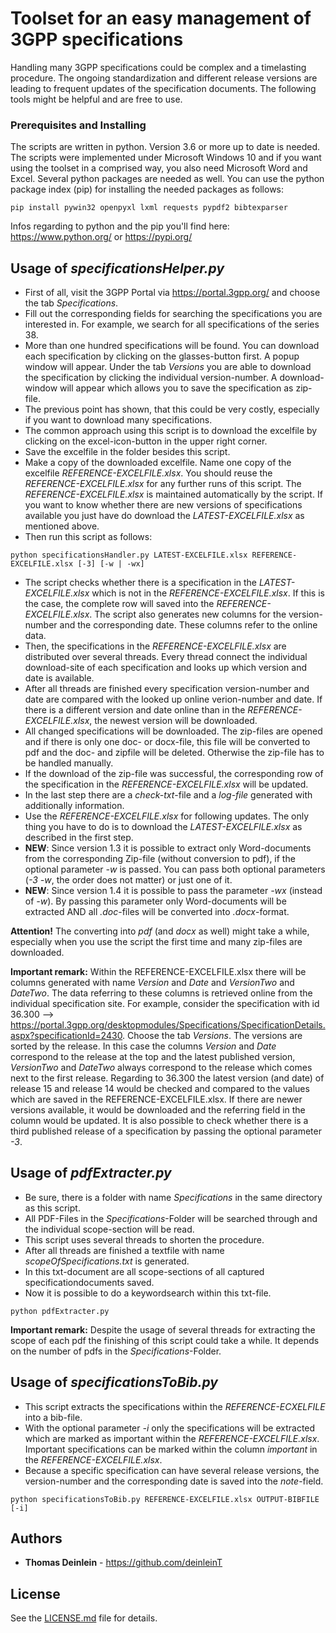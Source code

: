 # Toolset for an easy management of 3GPP specifications

Handling many 3GPP specifications could be complex and a timelasting procedure. The ongoing standardization and different release versions are leading to frequent updates of the specification documents. The following tools might be helpful and are free to use.

### Prerequisites and Installing

The scripts are written in python. Version 3.6 or more up to date is needed. The scripts were implemented under Microsoft Windows 10 and if you want using the toolset in a comprised way, you also need Microsoft Word and Excel.
Several python packages are needed as well. You can use the python package index (pip) for installing the needed packages as follows:

```
pip install pywin32 openpyxl lxml requests pypdf2 bibtexparser
```

Infos regarding to python and the pip you'll find here: https://www.python.org/ or https://pypi.org/

## Usage of *specificationsHelper.py*

* First of all, visit the 3GPP Portal via https://portal.3gpp.org/ and choose the tab *Specifications*.
* Fill out the corresponding fields for searching the specifications you are interested in. For example, we search for all specifications of the series 38.
* More than one hundred specifications will be found. You can download each specification by clicking on the glasses-button first. A popup window will appear. Under the tab *Versions* you are able to download the specification by clicking the individual version-number. A download-window will appear which allows you to save the specification as zip-file.
* The previous point has shown, that this could be very costly, especially if you want to download many specifications.
* The common approach using this script is to download the excelfile by clicking on the excel-icon-button in the upper right corner.
* Save the excelfile in the folder besides this script.
* Make a copy of the downloaded excelfile. Name one copy of the excelfile *REFERENCE-EXCELFILE.xlsx*. You should reuse the *REFERENCE-EXCELFILE.xlsx* for any further runs of this script. The *REFERENCE-EXCELFILE.xlsx* is maintained automatically by the script. If you want to know whether there are new versions of specifications available you just have do download the *LATEST-EXCELFILE.xlsx* as mentioned above. 
* Then run this script as follows:

```
python specificationsHandler.py LATEST-EXCELFILE.xlsx REFERENCE-EXCELFILE.xlsx [-3] [-w | -wx]
```

* The script checks whether there is a specification in the *LATEST-EXCELFILE.xlsx* which is not in the *REFERENCE-EXCELFILE.xlsx*. If this is the case, the complete row will saved into the *REFERENCE-EXCELFILE.xlsx*. The script also generates new columns for the version-number and the corresponding date. These columns refer to the online data.
* Then, the specifications in the *REFERENCE-EXCELFILE.xlsx* are distributed over several threads. Every thread connect the individual download-site of each specification and looks up which version and date is available.
* After all threads are finished every specification version-number and date are compared with the looked up online verion-number and date. If there is a different version and date online than in the *REFERENCE-EXCELFILE.xlsx*, the newest version will be downloaded.
* All changed specifications will be downloaded. The zip-files are opened and if there is only one doc- or docx-file, this file will be converted to pdf and the doc- and zipfile will be deleted. Otherwise the zip-file has to be handled manually.
* If the download of the zip-file was successful, the corresponding row of the specification in the *REFERENCE-EXCELFILE.xlsx* will be updated.
* In the last step there are a *check-txt*-file and a *log-file* generated with additionally information.
* Use the *REFERENCE-EXCELFILE.xlsx* for following updates. The only thing you have to do is to download the *LATEST-EXCELFILE.xlsx* as described in the first step.
* **NEW**: Since version 1.3 it is possible to extract only Word-documents from the corresponding Zip-file (without conversion to pdf), if the optional parameter *-w* is passed. You can pass both optional parameters (*-3* *-w*, the order does not matter) or just one of it.
* **NEW**: Since version 1.4 it is possible to pass the parameter *-wx* (instead of *-w*). By passing this parameter only Word-documents will be extracted AND all *.doc*-files will be converted into *.docx*-format.

**Attention!**
The converting into *pdf* (and *docx* as well) might take a while, especially when you use the script the first time and many zip-files are downloaded. 

**Important remark:**
Within the REFERENCE-EXCELFILE.xlsx there will be columns generated with name *Version* and *Date* and *VersionTwo* and *DateTwo*. The data referring to these columns is retrieved online from the individual specification site. For example, consider the specification with id 36.300 --> https://portal.3gpp.org/desktopmodules/Specifications/SpecificationDetails.aspx?specificationId=2430.
Choose the tab *Versions*. The versions are sorted by the release. In this case the columns *Version* and *Date* correspond to the release at the top and the latest published version, *VersionTwo* and *DateTwo* always correspond to the release which comes next to the first release. 
Regarding to 36.300 the latest version (and date) of release 15 and release 14 would be checked and compared to the values which are saved in the REFERENCE-EXCELFILE.xlsx. If there are newer versions available, it would be downloaded and the referring field in the column would be updated. It is also possible to check whether there is a third published release of a specification by passing the optional parameter *-3*.

## Usage of *pdfExtracter.py*
* Be sure, there is a folder with name *Specifications* in the same directory as this script. 
* All PDF-Files in the *Specifications*-Folder will be searched through and the individual scope-section will be read.
* This script uses several threads to shorten the procedure.
* After all threads are finished a textfile with name *scopeOfSpecifications.txt* is generated.
* In this txt-document are all scope-sections of all captured specificationdocuments saved.
* Now it is possible to do a keywordsearch within this txt-file. 

```
python pdfExtracter.py
```

**Important remark:**
Despite the usage of several threads for extracting the scope of each pdf the finishing of this script could take a while. It depends on the number of pdfs in the *Specifications*-Folder.


## Usage of *specificationsToBib.py*
* This script extracts the specifications within the *REFERENCE-ECXELFILE* into a bib-file.
* With the optional parameter *-i* only the specifications will be extracted which are marked as important within the *REFERENCE-EXCELFILE.xlsx*. Important specifications can be marked within the column *important* in the *REFERENCE-EXCELFILE.xlsx*.
* Because a specific specification can have several release versions, the version-number and the corresponding date is saved into the *note*-field.

```
python specificationsToBib.py REFERENCE-EXCELFILE.xlsx OUTPUT-BIBFILE [-i]
```

## Authors

* **Thomas Deinlein** - https://github.com/deinleinT

## License

See the [LICENSE.md](LICENSE.md) file for details.

